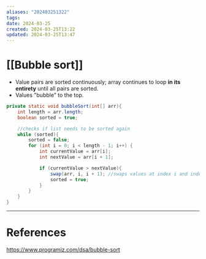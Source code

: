 ```yaml
---
aliases: "202403251322"
tags: 
date: 2024-03-25
created: 2024-03-25T13:22
updated: 2024-03-25T13:47
---
```

# [[Bubble sort]]
- Value pairs are sorted continuously; array continues to loop **in its entirety** until all pairs are sorted.
- Values "bubble" to the top.

```java
private static void bubbleSort(int[] arr){
	int length = arr.length;
	boolean sorted = true;

	//checks if list needs to be sorted again
	while (sorted){
		sorted = false;
		for (int i = 0; i < length - 1; i++) {
			int currentValue = arr[i];
			int nextValue = arr[i + 1];

			if (currentValue > nextValue){
				swap(arr, i, i + 1); //swaps values at index i and index i + 1
				sorted = true;
			}
		}
	}
}
```

___
# References
https://www.programiz.com/dsa/bubble-sort